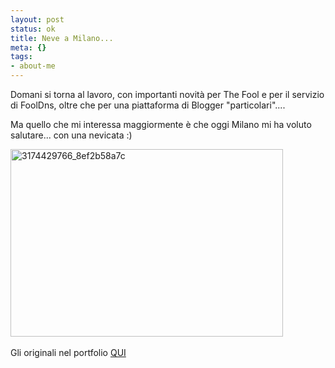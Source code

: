 ```yaml
--- 
layout: post
status: ok
title: Neve a Milano...
meta: {}
tags: 
- about-me
---
```

Domani si torna al lavoro, con importanti novità per The Fool e per il servizio di FoolDns, oltre che per una piattaforma di Blogger "particolari"....  
  
Ma quello che mi interessa maggiormente è che oggi Milano mi ha voluto salutare... con una nevicata :)  
  
<img src="http://fast.mgpf.it/2009/01/3174429766_8ef2b58a7c-436x300.jpg" alt="3174429766_8ef2b58a7c" title="3174429766_8ef2b58a7c" width="436" height="300" class="aligncenter size-medium wp-image-1336" />
<img src="http://farm2.static.flickr.com/1040/3173593661_b908c516be.jpg?v=0" alt="" />  
<img src="http://farm2.static.flickr.com/3126/3173592533_e61f069772.jpg?v=0" alt="" />  
<img src="http://farm2.static.flickr.com/3088/3173593089_4a0d89b710.jpg?v=0" alt="" />  
  
Gli originali nel portfolio [QUI](http://www.lastknight.com/photo/set.php?id=72157612194828155&title=LK+Places) 
